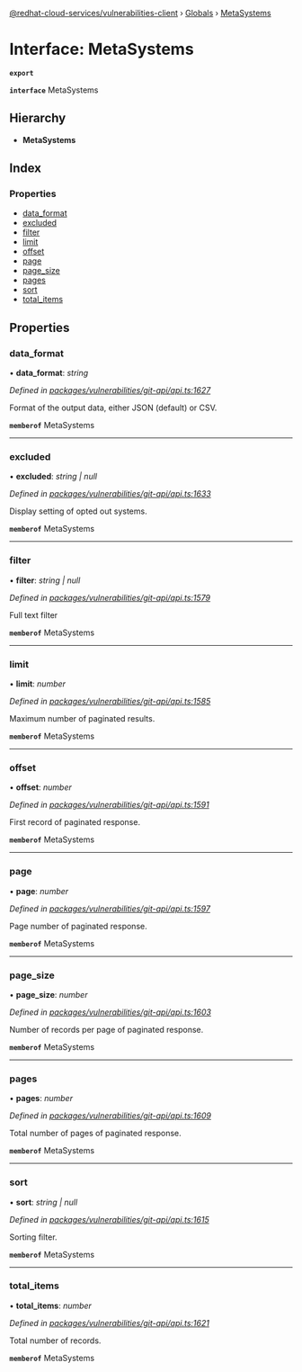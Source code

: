 [@redhat-cloud-services/vulnerabilities-client](../README.md) › [Globals](../globals.md) › [MetaSystems](metasystems.md)

# Interface: MetaSystems

**`export`** 

**`interface`** MetaSystems

## Hierarchy

* **MetaSystems**

## Index

### Properties

* [data_format](metasystems.md#data_format)
* [excluded](metasystems.md#excluded)
* [filter](metasystems.md#filter)
* [limit](metasystems.md#limit)
* [offset](metasystems.md#offset)
* [page](metasystems.md#page)
* [page_size](metasystems.md#page_size)
* [pages](metasystems.md#pages)
* [sort](metasystems.md#sort)
* [total_items](metasystems.md#total_items)

## Properties

###  data_format

• **data_format**: *string*

*Defined in [packages/vulnerabilities/git-api/api.ts:1627](https://github.com/RedHatInsights/javascript-clients/blob/master/packages/vulnerabilities/git-api/api.ts#L1627)*

Format of the output data, either JSON (default) or CSV.

**`memberof`** MetaSystems

___

###  excluded

• **excluded**: *string | null*

*Defined in [packages/vulnerabilities/git-api/api.ts:1633](https://github.com/RedHatInsights/javascript-clients/blob/master/packages/vulnerabilities/git-api/api.ts#L1633)*

Display setting of opted out systems.

**`memberof`** MetaSystems

___

###  filter

• **filter**: *string | null*

*Defined in [packages/vulnerabilities/git-api/api.ts:1579](https://github.com/RedHatInsights/javascript-clients/blob/master/packages/vulnerabilities/git-api/api.ts#L1579)*

Full text filter

**`memberof`** MetaSystems

___

###  limit

• **limit**: *number*

*Defined in [packages/vulnerabilities/git-api/api.ts:1585](https://github.com/RedHatInsights/javascript-clients/blob/master/packages/vulnerabilities/git-api/api.ts#L1585)*

Maximum number of paginated results.

**`memberof`** MetaSystems

___

###  offset

• **offset**: *number*

*Defined in [packages/vulnerabilities/git-api/api.ts:1591](https://github.com/RedHatInsights/javascript-clients/blob/master/packages/vulnerabilities/git-api/api.ts#L1591)*

First record of paginated response.

**`memberof`** MetaSystems

___

###  page

• **page**: *number*

*Defined in [packages/vulnerabilities/git-api/api.ts:1597](https://github.com/RedHatInsights/javascript-clients/blob/master/packages/vulnerabilities/git-api/api.ts#L1597)*

Page number of paginated response.

**`memberof`** MetaSystems

___

###  page_size

• **page_size**: *number*

*Defined in [packages/vulnerabilities/git-api/api.ts:1603](https://github.com/RedHatInsights/javascript-clients/blob/master/packages/vulnerabilities/git-api/api.ts#L1603)*

Number of records per page of paginated response.

**`memberof`** MetaSystems

___

###  pages

• **pages**: *number*

*Defined in [packages/vulnerabilities/git-api/api.ts:1609](https://github.com/RedHatInsights/javascript-clients/blob/master/packages/vulnerabilities/git-api/api.ts#L1609)*

Total number of pages of paginated response.

**`memberof`** MetaSystems

___

###  sort

• **sort**: *string | null*

*Defined in [packages/vulnerabilities/git-api/api.ts:1615](https://github.com/RedHatInsights/javascript-clients/blob/master/packages/vulnerabilities/git-api/api.ts#L1615)*

Sorting filter.

**`memberof`** MetaSystems

___

###  total_items

• **total_items**: *number*

*Defined in [packages/vulnerabilities/git-api/api.ts:1621](https://github.com/RedHatInsights/javascript-clients/blob/master/packages/vulnerabilities/git-api/api.ts#L1621)*

Total number of records.

**`memberof`** MetaSystems
